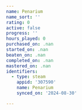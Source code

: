```yaml
---
name: Penarium
name_sort: ''
rating: 0
active: false
progress: ''
hours_played: 0
purchased_on: .nan
started_on: .nan
beaten_on: .nan
completed_on: .nan
mastered_on: .nan
identifiers:
  - type: steam
    appid: '307590'
    name: Penarium
    synced_on: '2024-08-30'

---
```

